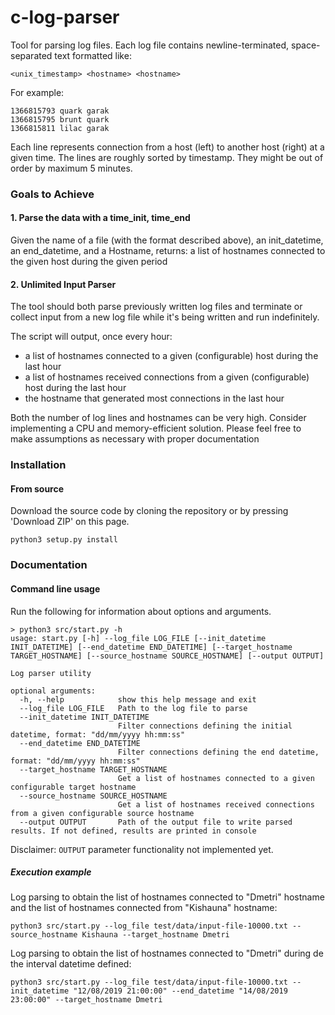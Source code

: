 # c-log-parser

Tool for parsing log files. Each log file contains newline-terminated, space-separated text formatted like:

`<unix_timestamp> <hostname> <hostname>`

For example:
```text
1366815793 quark garak
1366815795 brunt quark
1366815811 lilac garak
```
Each line represents connection from a host (left) to another host (right) at a given time. The lines are roughly sorted by timestamp. They might be out of order by maximum 5 minutes.

### Goals to Achieve

#### 1. Parse the data with a time_init, time_end
Given the name of a file (with the format described above), an init_datetime, an end_datetime, and a Hostname, returns: a list of hostnames connected to the given host during the given period

#### 2. Unlimited Input Parser
The tool should both parse previously written log files and terminate or collect input from a new log file while it's being written and run indefinitely.

The script will output, once every hour:
 - a list of hostnames connected to a given (configurable) host during the last hour
 - a list of hostnames received connections from a given (configurable) host during the last hour
 - the hostname that generated most connections in the last hour

Both the number of log lines and hostnames can be very high. Consider implementing a CPU and memory-efficient solution. Please feel free to make assumptions as necessary with proper documentation

### Installation

#### From source

Download the source code by cloning the repository or by pressing 'Download ZIP' on this page.

```shell script
python3 setup.py install
```

### Documentation

#### Command line usage
Run the following for information about options and arguments.
```shell script
> python3 src/start.py -h
usage: start.py [-h] --log_file LOG_FILE [--init_datetime INIT_DATETIME] [--end_datetime END_DATETIME] [--target_hostname TARGET_HOSTNAME] [--source_hostname SOURCE_HOSTNAME] [--output OUTPUT]

Log parser utility

optional arguments:
  -h, --help            show this help message and exit
  --log_file LOG_FILE   Path to the log file to parse
  --init_datetime INIT_DATETIME
                        Filter connections defining the initial datetime, format: "dd/mm/yyyy hh:mm:ss"
  --end_datetime END_DATETIME
                        Filter connections defining the end datetime, format: "dd/mm/yyyy hh:mm:ss"
  --target_hostname TARGET_HOSTNAME
                        Get a list of hostnames connected to a given configurable target hostname
  --source_hostname SOURCE_HOSTNAME
                        Get a list of hostnames received connections from a given configurable source hostname
  --output OUTPUT       Path of the output file to write parsed results. If not defined, results are printed in console
```
Disclaimer: `OUTPUT` parameter functionality not implemented yet.

##### Execution example
Log parsing to obtain the list of hostnames connected to "Dmetri" hostname and the list of hostnames connected from "Kishauna" hostname:
```shell script
python3 src/start.py --log_file test/data/input-file-10000.txt --source_hostname Kishauna --target_hostname Dmetri
```

Log parsing to obtain the list of hostnames connected to "Dmetri" during de the interval datetime defined:
```shell script
python3 src/start.py --log_file test/data/input-file-10000.txt --init_datetime "12/08/2019 21:00:00" --end_datetime "14/08/2019 23:00:00" --target_hostname Dmetri
```
